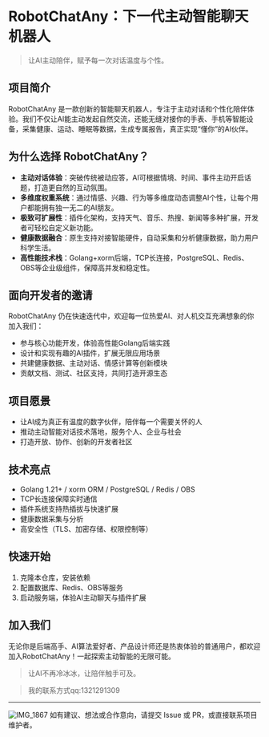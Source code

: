# RobotChatAny：下一代主动智能聊天机器人

> 让AI主动陪伴，赋予每一次对话温度与个性。

## 项目简介
RobotChatAny 是一款创新的智能聊天机器人，专注于主动对话和个性化陪伴体验。我们不仅让AI能主动发起自然交流，还能无缝对接你的手表、手机等智能设备，采集健康、运动、睡眠等数据，生成专属报告，真正实现“懂你”的AI伙伴。

## 为什么选择 RobotChatAny？
- **主动对话体验**：突破传统被动应答，AI可根据情境、时间、事件主动开启话题，打造更自然的互动氛围。
- **多维度权重系统**：通过情感、兴趣、行为等多维度动态调整AI个性，让每个用户都能拥有独一无二的AI朋友。
- **极致可扩展性**：插件化架构，支持天气、音乐、热搜、新闻等多种扩展，开发者可轻松自定义新功能。
- **健康数据融合**：原生支持对接智能硬件，自动采集和分析健康数据，助力用户科学生活。
- **高性能技术栈**：Golang+xorm后端，TCP长连接，PostgreSQL、Redis、OBS等企业级组件，保障高并发和稳定性。

## 面向开发者的邀请
RobotChatAny 仍在快速迭代中，欢迎每一位热爱AI、对人机交互充满想象的你加入我们：
- 参与核心功能开发，体验高性能Golang后端实践
- 设计和实现有趣的AI插件，扩展无限应用场景
- 共建健康数据、主动对话、情感计算等创新模块
- 贡献文档、测试、社区支持，共同打造开源生态

## 项目愿景
- 让AI成为真正有温度的数字伙伴，陪伴每一个需要关怀的人
- 推动主动智能对话技术落地，服务个人、企业与社会
- 打造开放、协作、创新的开发者社区

## 技术亮点
- Golang 1.21+ / xorm ORM / PostgreSQL / Redis / OBS
- TCP长连接保障实时通信
- 插件系统支持热插拔与快速扩展
- 健康数据采集与分析
- 高安全性（TLS、加密存储、权限控制等）

## 快速开始
1. 克隆本仓库，安装依赖
2. 配置数据库、Redis、OBS等服务
3. 启动服务端，体验AI主动聊天与插件扩展

## 加入我们
无论你是后端高手、AI算法爱好者、产品设计师还是热衷体验的普通用户，都欢迎加入RobotChatAny！一起探索主动智能的无限可能。

> 让AI不再冷冰冰，让陪伴触手可及。


> 我的联系方式qq:1321291309

---
![IMG_1867](https://github.com/user-attachments/assets/4685c2ea-53c8-425b-a6d6-d478b27cf7a8)
如有建议、想法或合作意向，请提交 Issue 或 PR，或直接联系项目维护者。
